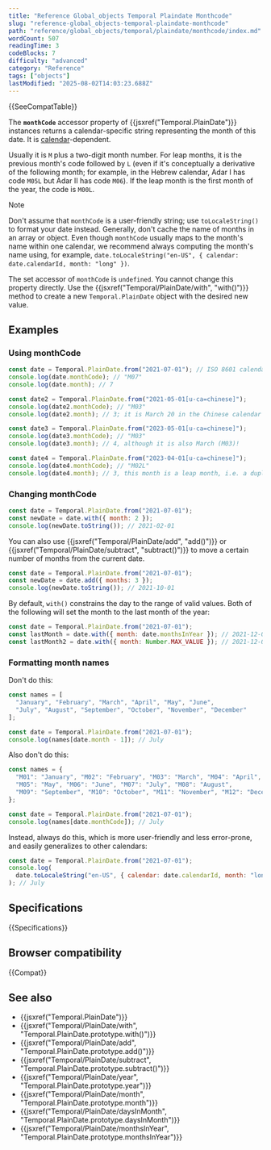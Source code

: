 ```yaml
---
title: "Reference Global_objects Temporal Plaindate Monthcode"
slug: "reference-global_objects-temporal-plaindate-monthcode"
path: "reference/global_objects/temporal/plaindate/monthcode/index.md"
wordCount: 507
readingTime: 3
codeBlocks: 7
difficulty: "advanced"
category: "Reference"
tags: ["objects"]
lastModified: "2025-08-02T14:03:23.688Z"
---
```



{{SeeCompatTable}}

The **`monthCode`** accessor property of {{jsxref("Temporal.PlainDate")}} instances returns a calendar-specific string representing the month of this date. It is [calendar](/en-US/docs/Web/JavaScript/Reference/Global_Objects/Temporal#calendars)-dependent.

Usually it is `M` plus a two-digit month number. For leap months, it is the previous month's code followed by `L` (even if it's conceptually a derivative of the following month; for example, in the Hebrew calendar, Adar I has code `M05L` but Adar II has code `M06`). If the leap month is the first month of the year, the code is `M00L`.

> [!NOTE]
> Don't assume that `monthCode` is a user-friendly string; use `toLocaleString()` to format your date instead. Generally, don't cache the name of months in an array or object. Even though `monthCode` usually maps to the month's name within one calendar, we recommend always computing the month's name using, for example, `date.toLocaleString("en-US", { calendar: date.calendarId, month: "long" })`.

The set accessor of `monthCode` is `undefined`. You cannot change this property directly. Use the {{jsxref("Temporal/PlainDate/with", "with()")}} method to create a new `Temporal.PlainDate` object with the desired new value.

## Examples

### Using monthCode

```js
const date = Temporal.PlainDate.from("2021-07-01"); // ISO 8601 calendar
console.log(date.monthCode); // "M07"
console.log(date.month); // 7

const date2 = Temporal.PlainDate.from("2021-05-01[u-ca=chinese]");
console.log(date2.monthCode); // "M03"
console.log(date2.month); // 3; it is March 20 in the Chinese calendar

const date3 = Temporal.PlainDate.from("2023-05-01[u-ca=chinese]");
console.log(date3.monthCode); // "M03"
console.log(date3.month); // 4, although it is also March (M03)!

const date4 = Temporal.PlainDate.from("2023-04-01[u-ca=chinese]");
console.log(date4.monthCode); // "M02L"
console.log(date4.month); // 3, this month is a leap month, i.e. a duplicate February
```

### Changing monthCode

```js
const date = Temporal.PlainDate.from("2021-07-01");
const newDate = date.with({ month: 2 });
console.log(newDate.toString()); // 2021-02-01
```

You can also use {{jsxref("Temporal/PlainDate/add", "add()")}} or {{jsxref("Temporal/PlainDate/subtract", "subtract()")}} to move a certain number of months from the current date.

```js
const date = Temporal.PlainDate.from("2021-07-01");
const newDate = date.add({ months: 3 });
console.log(newDate.toString()); // 2021-10-01
```

By default, `with()` constrains the day to the range of valid values. Both of the following will set the month to the last month of the year:

```js
const date = Temporal.PlainDate.from("2021-07-01");
const lastMonth = date.with({ month: date.monthsInYear }); // 2021-12-01
const lastMonth2 = date.with({ month: Number.MAX_VALUE }); // 2021-12-01
```

### Formatting month names

Don't do this:

<!-- prettier-ignore -->
```js example-bad
const names = [
  "January", "February", "March", "April", "May", "June",
  "July", "August", "September", "October", "November", "December"
];

const date = Temporal.PlainDate.from("2021-07-01");
console.log(names[date.month - 1]); // July
```

Also don't do this:

<!-- prettier-ignore -->
```js example-bad
const names = {
  "M01": "January", "M02": "February", "M03": "March", "M04": "April",
  "M05": "May", "M06": "June", "M07": "July", "M08": "August",
  "M09": "September", "M10": "October", "M11": "November", "M12": "December"
};

const date = Temporal.PlainDate.from("2021-07-01");
console.log(names[date.monthCode]); // July
```

Instead, always do this, which is more user-friendly and less error-prone, and easily generalizes to other calendars:

```js
const date = Temporal.PlainDate.from("2021-07-01");
console.log(
  date.toLocaleString("en-US", { calendar: date.calendarId, month: "long" }),
); // July
```

## Specifications

{{Specifications}}

## Browser compatibility

{{Compat}}

## See also

- {{jsxref("Temporal.PlainDate")}}
- {{jsxref("Temporal/PlainDate/with", "Temporal.PlainDate.prototype.with()")}}
- {{jsxref("Temporal/PlainDate/add", "Temporal.PlainDate.prototype.add()")}}
- {{jsxref("Temporal/PlainDate/subtract", "Temporal.PlainDate.prototype.subtract()")}}
- {{jsxref("Temporal/PlainDate/year", "Temporal.PlainDate.prototype.year")}}
- {{jsxref("Temporal/PlainDate/month", "Temporal.PlainDate.prototype.month")}}
- {{jsxref("Temporal/PlainDate/daysInMonth", "Temporal.PlainDate.prototype.daysInMonth")}}
- {{jsxref("Temporal/PlainDate/monthsInYear", "Temporal.PlainDate.prototype.monthsInYear")}}

